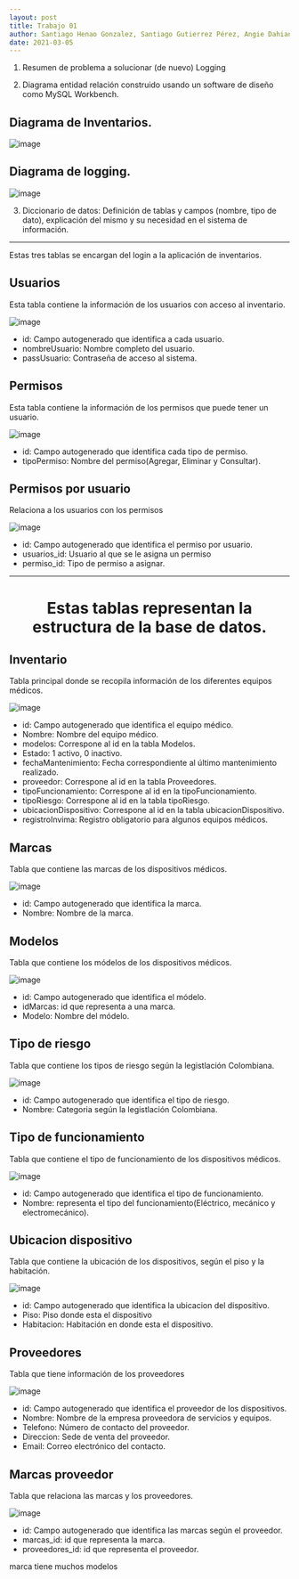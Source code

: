 ```yaml
---
layout: post
title: Trabajo 01
author: Santiago Henao Gonzalez, Santiago Gutierrez Pérez, Angie Dahiana Vargas Serna y Luisa María Zapata Saldarriaga 
date: 2021-03-05
---
```



1. Resumen de problema a solucionar (de nuevo)
Logging 

2. Diagrama entidad relación construido usando un software de diseño
como MySQL Workbench. 

## Diagrama de Inventarios.

![image](https://user-images.githubusercontent.com/80167676/114286082-5d9b7700-9a21-11eb-940f-0c2e604fe60d.png)  

## Diagrama de logging.

![image](https://user-images.githubusercontent.com/80167676/114286102-7ad04580-9a21-11eb-8977-b27caeee9013.png)  



3. Diccionario de datos: Definición de tablas y campos (nombre, tipo de dato), explicación del mismo y su necesidad en el sistema de información.

---

Estas tres tablas se encargan del login a la aplicación de inventarios.

## Usuarios
Esta tabla contiene la información de los usuarios con acceso al inventario.

![image](https://user-images.githubusercontent.com/80167676/114285314-ea433680-9a1b-11eb-86cc-17396284bec9.png)  

- id: Campo autogenerado que identifica a cada usuario.
- nombreUsuario: Nombre completo del usuario.
- passUsuario: Contraseña de acceso al sistema.

## Permisos
Esta tabla contiene la información de los permisos que puede tener un usuario.

![image](https://user-images.githubusercontent.com/80167676/114285366-31312c00-9a1c-11eb-92e7-1035aa856272.png)  

- id: Campo autogenerado que identifica cada tipo de permiso.
- tipoPermiso: Nombre del permiso(Agregar, Eliminar y Consultar).

## Permisos por usuario
Relaciona a los usuarios con los permisos

![image](https://user-images.githubusercontent.com/80167676/114285370-3aba9400-9a1c-11eb-8766-a691866aff52.png)  

- id: Campo autogenerado que identifica el permiso por usuario.
- usuarios_id: Usuario al que se le asigna un permiso
- permiso_id: Tipo de permiso a asignar.


---

<h1><center>Estas tablas representan la estructura de la base de datos.</center></h1>


## Inventario
Tabla principal donde se recopila información de los diferentes equipos médicos.

![image](https://user-images.githubusercontent.com/80167676/114285381-4c03a080-9a1c-11eb-8e3f-29e96c4ab8f8.png)  

- id: Campo autogenerado que identifica el equipo médico.
- Nombre: Nombre del equipo médico.
- modelos: Correspone al id en la tabla Modelos.
- Estado: 1 activo, 0 inactivo.
- fechaMantenimiento: Fecha correspondiente al último mantenimiento realizado.
- proveedor: Correspone al id en la tabla Proveedores.
- tipoFuncionamiento: Correspone al id en la tipoFuncionamiento.
- tipoRiesgo: Correspone al id en la tabla tipoRiesgo.
- ubicacionDispositivo: Correspone al id en la tabla ubicacionDispositivo.
- registroInvima: Registro obligatorio para algunos equipos médicos.

## Marcas
Tabla que contiene las marcas de los dispositivos médicos.

![image](https://user-images.githubusercontent.com/80167676/114285387-54f47200-9a1c-11eb-9b4a-832ed70da6ce.png)  

- id: Campo autogenerado que identifica la marca.
- Nombre: Nombre de la marca.

## Modelos
Tabla que contiene los módelos de los dispositivos médicos.

![image](https://user-images.githubusercontent.com/80167676/114285402-705f7d00-9a1c-11eb-8538-ef70dddaa954.png)  

- id: Campo autogenerado que identifica el módelo.
- idMarcas: id que representa a una marca.
- Modelo: Nombre del módelo.


## Tipo de riesgo
Tabla que contiene los tipos de riesgo según la legistlación Colombiana.

![image](https://user-images.githubusercontent.com/80167676/114285409-7bb2a880-9a1c-11eb-8def-900998d66f26.png)  

- id: Campo autogenerado que identifica el tipo de riesgo.
- Nombre: Categoria según la legistlación Colombiana.

## Tipo de funcionamiento
Tabla que contiene el tipo de funcionamiento de los dispositivos médicos.

![image](https://user-images.githubusercontent.com/80167676/114285411-82412000-9a1c-11eb-8667-9a993b57f718.png)  

- id: Campo autogenerado que identifica el tipo de funcionamiento.
- Nombre: representa el tipo del funcionamiento(Eléctrico, mecánico y electromecánico).

## Ubicacion dispositivo
Tabla que contiene la ubicación de los dispositivos, según el piso y la habitación.

![image](https://user-images.githubusercontent.com/80167676/114285415-8a995b00-9a1c-11eb-9c7e-5248abc45c63.png)  

- id: Campo autogenerado que identifica la ubicacion del dispositivo.
- Piso: Piso donde esta el dispositivo
- Habitacion: Habitación en donde esta el dispositivo.

## Proveedores
Tabla que tiene información de los proveedores

![image](https://user-images.githubusercontent.com/80167676/114285417-938a2c80-9a1c-11eb-9616-f1896159f332.png)  

- id: Campo autogenerado que identifica el proveedor de los dispositivos.
- Nombre: Nombre de la empresa proveedora de servicios y equipos.
- Telefono: Número de contacto del proveedor.
- Direccion: Sede de venta del proveedor.
- Email: Correo electrónico del contacto.

## Marcas proveedor
Tabla que relaciona las marcas y los proveedores.

![image](https://user-images.githubusercontent.com/80167676/114285426-aac91a00-9a1c-11eb-816a-55f5fa7df3af.png)

- id: Campo autogenerado que identifica las marcas según el proveedor.
- marcas_id: id que representa la marca.
- proveedores_id: id que representa el proveedor.

marca tiene muchos modelos

